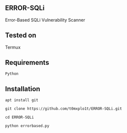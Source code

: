 ERROR-SQLi
----
Error-Based SQLi Vulnerability Scanner

Tested on
----
Termux

Requirements
----
`Python`

Installation
----
`apt install git`

`git clone https://github.com/t0mxplo1t/ERROR-SQLi.git`

`cd ERROR-SQLi`

`python errorbased.py`
